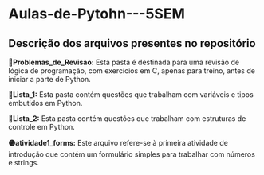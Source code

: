 # Aulas-de-Pytohn---5SEM

## Descrição dos arquivos presentes no repositório

**🔴Problemas_de_Revisao:** Esta pasta é destinada para uma revisão de lógica de programação, com exercícios em C, apenas para treino, antes de iniciar a parte de Python.  

**🔴Lista_1:** Esta pasta contém questões que trabalham com variáveis e tipos embutidos em Python.  

**🔴Lista_2:** Esta pasta contém questões que trabalham com estruturas de controle em Python.  

**🟣atividade1_forms:** Este arquivo refere-se à primeira atividade de introdução que contém um formulário simples para trabalhar com números e strings.

